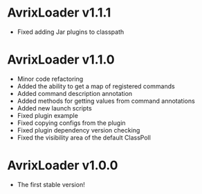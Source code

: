 # AvrixLoader v1.1.1

- Fixed adding Jar plugins to classpath

# AvrixLoader v1.1.0

- Minor code refactoring
- Added the ability to get a map of registered commands
- Added command description annotation
- Added methods for getting values from command annotations
- Added new launch scripts
- Fixed plugin example
- Fixed copying configs from the plugin
- Fixed plugin dependency version checking
- Fixed the visibility area of the default ClassPoll

# AvrixLoader v1.0.0

- The first stable version!